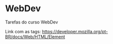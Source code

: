 # WebDev
Tarefas do curso WebDev

Link com as tags: https://developer.mozilla.org/pt-BR/docs/Web/HTML/Element
